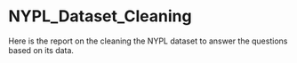 # NYPL_Dataset_Cleaning
Here is the report on the cleaning the NYPL dataset to answer the questions based on its data.
